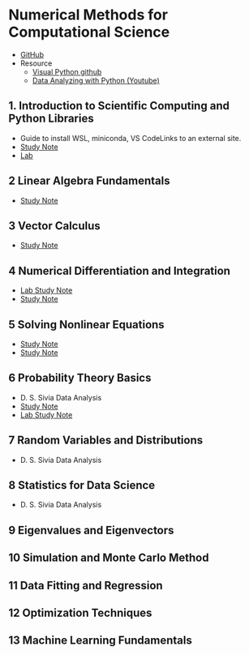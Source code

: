 # Numerical Methods for Computational Science

* [GitHub](https://github.com/MarkusHohle/UC-Berkeley/tree/main/Chem-273/Summer-2025)
* Resource
  - [Visual Python github](https://github.com/visualpython/visualpython/tree/main)
  - [Data Analyzing with Python (Youtube)](https://youtube.com/playlist?list=PLuilzwoHzwauH_vjNBCvVd9vmZYcMZp3A&si=qDL8vbvFrJKo19wG)

## 1. Introduction to Scientific Computing and Python Libraries

* Guide to install WSL, miniconda, VS CodeLinks to an external site.
* [Study Note](https://github.com/SEUNGHO-Y00/MSSE/blob/main/CHEM273/Introduction.md)
* [Lab](https://github.com/SEUNGHO-Y00/MSSE/blob/main/CHEM273/IntroductionLab.md)

## 2 Linear Algebra Fundamentals

* [Study Note](https://github.com/SEUNGHO-Y00/MSSE/blob/main/CHEM273/LinearAlgebraFundamentals.md)

## 3 Vector Calculus

* [Study Note](https://github.com/SEUNGHO-Y00/MSSE/blob/main/CHEM273/VectorCalculus.md)

## 4 Numerical Differentiation and Integration

* [Lab Study Note](https://github.com/SEUNGHO-Y00/MSSE/blob/main/CHEM273/NumericalLab.md)
* [Study Note](https://github.com/SEUNGHO-Y00/MSSE/blob/main/CHEM273/Numerical.md)

## 5 Solving Nonlinear Equations

* [Study Note](https://github.com/SEUNGHO-Y00/MSSE/blob/main/CHEM273/NonlinearEquations.md)
* [Study Note](https://github.com/SEUNGHO-Y00/MSSE/blob/main/CHEM273/NonlinearLabStudyNote.md)

## 6 Probability Theory Basics

* D. S. Sivia Data Analysis
* [Study Note](https://github.com/SEUNGHO-Y00/MSSE/blob/main/CHEM273/Probability.md)
* [Lab Study Note](https://github.com/SEUNGHO-Y00/MSSE/blob/main/CHEM273/ProbabilityLab.md)

## 7 Random Variables and Distributions

* D. S. Sivia Data Analysis

## 8 Statistics for Data Science

* D. S. Sivia Data Analysis

## 9 Eigenvalues and Eigenvectors

## 10 Simulation and Monte Carlo Method

## 11 Data Fitting and Regression

## 12 Optimization Techniques

## 13 Machine Learning Fundamentals
